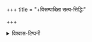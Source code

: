+++
title = "+विसम्पादिता सत्य-सिद्धिः"

+++
<details><summary>विश्वास-टिप्पनी</summary>

मयेत्थं सम्पादिता - 

- यथा-विषयं वाक्य-खण्ड-क्रमो व्यत्यस्तः। 
- पुनर्-उक्तयः क्वचिन् निवारिताः।
- मध्ये क्वचित् स्वटिप्पन्यः कोष्ठकेषु योजिताः।
</details>

